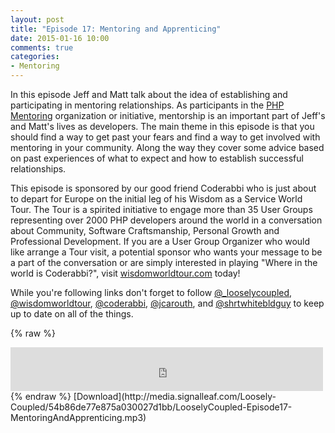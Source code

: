 ```yaml
---
layout: post
title: "Episode 17: Mentoring and Apprenticing"
date: 2015-01-16 10:00
comments: true
categories: 
- Mentoring
---
```

In this episode Jeff and Matt talk about the idea of establishing and participating in mentoring relationships. As participants in the [PHP Mentoring](http://phpmentoring.org) organization or initiative, mentorship is an important part of Jeff's and Matt's lives as developers. The main theme in this episode is that you should find a way to get past your fears and find a way to get involved with mentoring in your community. Along the way they cover some advice based on past experiences of what to expect and how to establish successful relationships.

This episode is sponsored by our good friend Coderabbi who is just about to depart for Europe on the initial leg of his Wisdom as a Service World Tour. The Tour is a spirited initiative to engage more than 35 User Groups representing over 2000 PHP developers around the world in a conversation about Community, Software Craftsmanship, Personal Growth and Professional Development. If you are a User Group Organizer who would like arrange a Tour visit, a potential sponsor who wants your message to be a part of the conversation or are simply interested in playing "Where in the world is Coderabbi?", visit [wisdomworldtour.com](http://wisdomworldtour.com) today!

While you're following links don't forget to follow [@_looselycoupled](https://twitter.com/_looselycoupled), [@wisdomworldtour](https://twitter.com/wisdomworldtour), [@coderabbi](https://twitter.com/coderabbi), [@jcarouth](https://twitter.com/jcarouth), and [@shrtwhitebldguy](https://twitter.com/shrtwhitebldguy) to keep up to date on all of the things.

{% raw %}
<iframe src="https://media.signalleaf.com/player/Loosely-Coupled/54b86de77e875a030027d1bb/" width="500" height="70" frameborder="0"></iframe>
{% endraw %}
[Download](http://media.signalleaf.com/Loosely-Coupled/54b86de77e875a030027d1bb/LooselyCoupled-Episode17-MentoringAndApprenticing.mp3)
